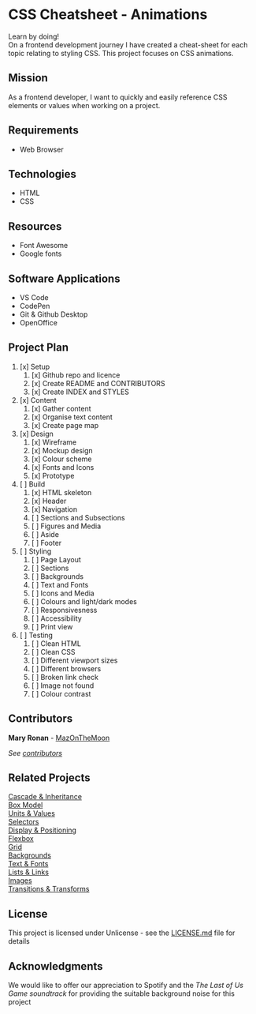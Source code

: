 # CSS Cheatsheet - Animations

Learn by doing!<br>
On a frontend development journey I have created a cheat-sheet for each topic relating to styling CSS. This project focuses on CSS animations.

 ## Mission

As a frontend developer, I want to quickly and easily reference CSS elements or values when working on a project.

 ## Requirements

 * Web Browser


## Technologies

 * HTML
 * CSS


## Resources

* Font Awesome
* Google fonts

## Software Applications

 * VS Code
 * CodePen
 * Git & Github Desktop
 * OpenOffice

## Project Plan

1. [x] Setup<br>
    1. [x] Github repo and licence
    2. [x] Create README and CONTRIBUTORS
    3. [x] Create INDEX and STYLES
2. [x] Content<br>
    1. [x] Gather content
    2. [x] Organise text content
    3. [x] Create page map
3. [x] Design<br>
    1. [x] Wireframe
    2. [x] Mockup design
    3. [x] Colour scheme
    4. [x] Fonts and Icons
    5. [x] Prototype
4. [ ] Build<br>
    1. [x] HTML skeleton
    2. [x] Header
    3. [x] Navigation
    3. [ ] Sections and Subsections
    4. [ ] Figures and Media
    4. [ ] Aside
    3. [ ] Footer 
5. [ ] Styling<br>
    1. [ ] Page Layout
    2. [ ] Sections
    3. [ ] Backgrounds
    4. [ ] Text and Fonts
    5. [ ] Icons and Media
    6. [ ] Colours and light/dark modes
    7. [ ] Responsivesness
    8. [ ] Accessibility
    9. [ ] Print view
6. [ ] Testing<br>
    1. [ ] Clean HTML
    2. [ ] Clean CSS
    3. [ ] Different viewport sizes
    4. [ ] Different browsers
    5. [ ] Broken link check
    6. [ ] Image not found
    7. [ ] Colour contrast



## Contributors

**Mary Ronan** - [MazOnTheMoon](https://github.com/MazontheMoon)

*See [contributors](https://github.com/MazontheMoon/css_cheatsheet_animations/blob/0007161e8386c20a0b0ea8eb80c54dda151adb85/contributors.md)*

## Related Projects

[Cascade & Inheritance](https://codepen.io/mazonthemoon/full/GRpRYvq)<br>
[Box Model](https://codepen.io/mazonthemoon/full/KKdgeoJ)<br>
[Units & Values](https://codepen.io/mazonthemoon/full/zYGbdJK)<br>
[Selectors](https://codepen.io/mazonthemoon/full/dyGJRvx)<br>
[Display & Positioning](https://codepen.io/mazonthemoon/full/wvGzrOP)<br>
[Flexbox](https://codepen.io/mazonthemoon/full/JjXVMrb)<br>
[Grid](https://codepen.io/mazonthemoon/full/bGdjBy)<br>
[Backgrounds](https://codepen.io/mazonthemoon/full/KKgWeoO)<br>
[Text & Fonts](https://codepen.io/mazonthemoon/full/xxRjbG)<br>
[Lists & Links](https://codepen.io/mazonthemoon/full/poRKbZv)<br>
[Images](https://codepen.io/mazonthemoon/full/xxqrdrV)<br>
[Transitions & Transforms](https://codepen.io/mazonthemoon/full/vYeLaRN)<br>

## License

This project is licensed under Unlicense - see the [LICENSE.md](LICENSE.md) file for details

## Acknowledgments
We would like to offer our appreciation to Spotify and the *The Last of Us Game soundtrack*  for providing the suitable background noise for this project
